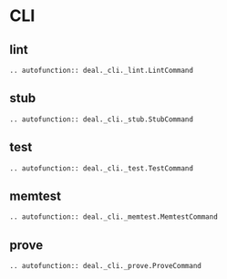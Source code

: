 # CLI

## lint

```eval_rst
.. autofunction:: deal._cli._lint.LintCommand
```

## stub

```eval_rst
.. autofunction:: deal._cli._stub.StubCommand
```

## test

```eval_rst
.. autofunction:: deal._cli._test.TestCommand
```

## memtest

```eval_rst
.. autofunction:: deal._cli._memtest.MemtestCommand
```

## prove

```eval_rst
.. autofunction:: deal._cli._prove.ProveCommand
```
